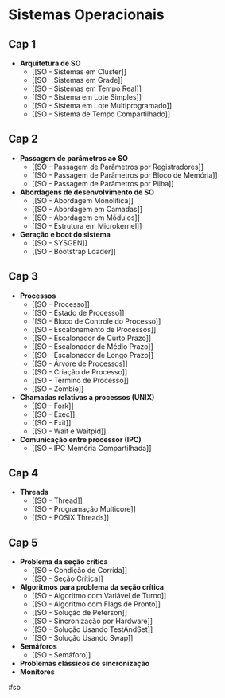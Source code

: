 # Sistemas Operacionais

## Cap 1

- **Arquitetura de SO**
	- [[SO - Sistemas em Cluster]]
	- [[SO - Sistemas em Grade]]
	- [[SO - Sistemas em Tempo Real]]
	- [[SO - Sistema em Lote Simples]]
	- [[SO - Sistema em Lote Multiprogramado]]
	- [[SO - Sistema de Tempo Compartilhado]]

## Cap 2

- **Passagem de parâmetros ao SO**
	- [[SO - Passagem de Parâmetros por Registradores]]
	- [[SO - Passagem de Parâmetros por Bloco de Memória]]
	- [[SO - Passagem de Parâmetros por Pilha]]
-  **Abordagens de desenvolvimento de SO**
	- [[SO - Abordagem Monolítica]]
	- [[SO - Abordagem em Camadas]]
	- [[SO - Abordagem em Módulos]]
	- [[SO - Estrutura em Microkernel]]
- **Geração e boot do sistema**
	- [[SO - SYSGEN]]
	- [[SO - Bootstrap Loader]]

## Cap 3

- **Processos**
	- [[SO - Processo]]
	- [[SO - Estado de Processo]]
	- [[SO - Bloco de Controle do Processo]]
	- [[SO - Escalonamento de Processos]]
	- [[SO - Escalonador de Curto Prazo]]
	- [[SO - Escalonador de Médio Prazo]]
	- [[SO - Escalonador de Longo Prazo]]
	- [[SO - Árvore de Processos]]
	- [[SO - Criação de Processo]]
	- [[SO - Término de Processo]]
	- [[SO - Zombie]]
- **Chamadas relativas a processos (UNIX)**
	- [[SO - Fork]]
	- [[SO - Exec]]
	- [[SO - Exit]]
	- [[SO - Wait e Waitpid]]
- **Comunicação entre processor (IPC)**
	- [[SO - IPC Memória Compartilhada]]

## Cap 4

- **Threads**
	- [[SO - Thread]]
	- [[SO - Programação Multicore]]
	- [[SO - POSIX Threads]]

## Cap 5

- **Problema da seção crítica**
	- [[SO - Condição de Corrida]]
	- [[SO - Seção Crítica]]
- **Algoritmos para problema da seção crítica**
	- [[SO - Algoritmo com Variável de Turno]]
	- [[SO - Algoritmo com Flags de Pronto]]
	- [[SO - Solução de Peterson]]
	- [[SO - Sincronização por Hardware]]
	- [[SO - Solução Usando TestAndSet]]
	- [[SO - Solução Usando Swap]]
- **Semáforos**
	- [[SO - Semáforo]]
- **Problemas clássicos de sincronização**
- **Monitores**

#so